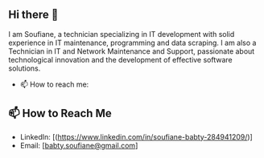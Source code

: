 ## Hi there 👋

I am Soufiane, a technician specializing in IT development with solid experience in IT maintenance, programming and data scraping. I am also a Technician in IT and Network Maintenance and Support, passionate about technological innovation and the development of effective software solutions.


- 📫 How to reach me:


## 📫 How to Reach Me
- LinkedIn: [(https://www.linkedin.com/in/soufiane-babty-284941209/)]
- Email: [babty.soufiane@gmail.com]

